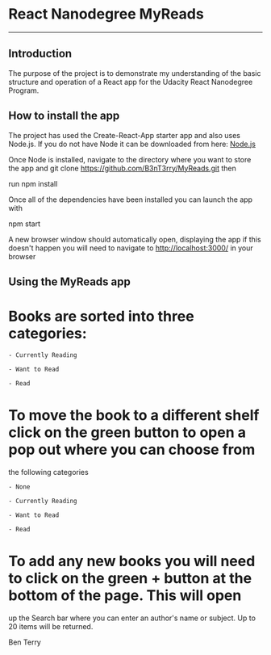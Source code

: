 ﻿# React Nanodegree MyReads
---



## Introduction 

The purpose of the project is to demonstrate my understanding of the basic structure and
operation of a React app for the Udacity React Nanodegree Program.



## How to install the app



The project has used the Create-React-App starter app and also uses Node.js.  If you do not have Node it can
be downloaded from here: [Node.js](https://nodejs.org/en/)



Once Node is installed, navigate to the directory where you want to store the app and 
git clone
https://github.com/B3nT3rry/MyReads.git then 

run 
npm install


Once all of the dependencies have been installed you can launch the app with


npm start



A new browser window should automatically open, displaying the app if this doesn't happen you will need to
navigate to [http://localhost:3000/](http://localhost:3000/) in your browser



## Using the MyReads app



# Books are sorted into three categories: 
	
	- Currently Reading
	
	- Want to Read
	
	- Read


# To move the book to a different shelf click on the green button to open a pop out where you can choose from 
the following categories
	
	- None
	
	- Currently Reading
	
	- Want to Read
	
	- Read  


# To add any new books you will need to click on the green + button at the bottom of the page. This will open
up the Search bar where you can enter an author's name or subject. Up to 20 items will be returned.



Ben Terry